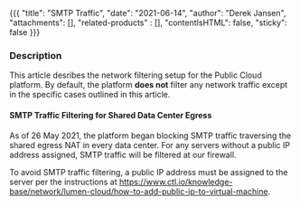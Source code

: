 {{{
  "title": "SMTP Traffic",
  "date": "2021-06-14",
  "author": "Derek Jansen",
  "attachments": [],
  "related-products" : [],
  "contentIsHTML": false,
  "sticky": false
}}}

### Description

This article desribes the network filtering setup for the Public Cloud platform. By default, the platform **does not** filter any network traffic except in the specific cases outlined in this article.

#### SMTP Traffic Filtering for Shared Data Center Egress

As of 26 May 2021, the platform began blocking SMTP traffic traversing the shared egress NAT in every data center. For any servers without a public IP address assigned, SMTP traffic will be filtered at our firewall.

To avoid SMTP traffic filtering, a public IP address must be assigned to the server per the instructions at <https://www.ctl.io/knowledge-base/network/lumen-cloud/how-to-add-public-ip-to-virtual-machine>.

